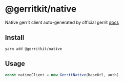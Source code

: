 # @gerritkit/native
Native gerrit client auto-generated by official gerrit [docs](https://gerrit-documentation.storage.googleapis.com/Documentation/3.2.3/rest-api.html) 

## Install
```shell script
yarn add @gerritkit/native
```

## Usage
```javascript
const nativeClient = new GerritNative(baseUrl, auth)

```
